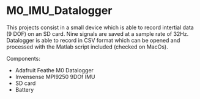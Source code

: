 # M0_IMU_Datalogger

This projects consist in a small device which is able to record intertial data (9 DOF) on an SD card.
Nine signals are saved at a sample rate of 32Hz. Datalogger is able to record in CSV format which can be opened and processed with the Matlab script included (checked on MacOs).

Components:
- Adafruit Feathe M0 Datalogger
- Invensense MPI9250 9DOf IMU
- SD card
- Battery


